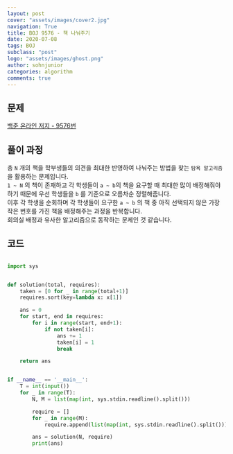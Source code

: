 ```yaml
---
layout: post
cover: "assets/images/cover2.jpg"
navigation: True
title: BOJ 9576 - 책 나눠주기
date: 2020-07-08
tags: BOJ
subclass: "post"
logo: "assets/images/ghost.png"
author: sohnjunior
categories: algorithm
comments: true
---
```


## 문제

[백준 온라인 저지 - 9576번](https://www.acmicpc.net/problem/9576)

## 풀이 과정

총 `N` 개의 책을 학부생들의 의견을 최대한 반영하여 나눠주는 방법을 찾는 `탐욕 알고리즘` 을 활용하는 문제입니다. <br>
`1 ~ N` 의 책이 존재하고 각 학생들이 `a ~ b`의 책을 요구할 때 최대한 많이 배정해줘야 하기 때문에 우선 학생들을 `b` 를 기준으로 오름차순 정렬해줍니다. <br>
이후 각 학생을 순회하며 각 학생들이 요구한 `a ~ b` 의 책 중 아직 선택되지 않은 가장 작은 번호를 가진 책을 배정해주는 과정을 반복합니다. <br>
회의실 배정과 유사한 알고리즘으로 동작하는 문제인 것 같습니다. <br>

## 코드

```python

import sys


def solution(total, requires):
    taken = [0 for _ in range(total+1)]
    requires.sort(key=lambda x: x[1])

    ans = 0
    for start, end in requires:
        for i in range(start, end+1):
            if not taken[i]:
                ans += 1
                taken[i] = 1
                break

    return ans


if __name__ == '__main__':
    T = int(input())
    for _ in range(T):
        N, M = list(map(int, sys.stdin.readline().split()))

        require = []
        for _ in range(M):
            require.append(list(map(int, sys.stdin.readline().split())))

        ans = solution(N, require)
        print(ans)

```

